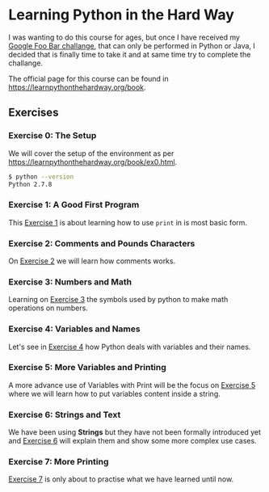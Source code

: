 # Learning Python in the Hard Way

I was wanting to do this course for ages, but once I have received my [Google Foo Bar challange](https://twitter.com/Exadra37/status/790142290937442304), that can only be performed in Python or Java,
I decided that is finally time to take it and at same time try to complete the challange.

The official page for this course can be found in https://learnpythonthehardway.org/book.

## Exercises

### Exercise 0: The Setup

We will cover the setup of the environment as per https://learnpythonthehardway.org/book/ex0.html.

```bash
$ python --version
Python 2.7.8
```


### Exercise 1: A Good First Program

This [Exercise 1](https://learnpythonthehardway.org/book/ex1.html) is about learning how to use `print` in is most basic
 form.

### Exercise 2: Comments and Pounds Characters

On [Exercise 2](https://learnpythonthehardway.org/book/ex2.html) we will learn how comments works.


### Exercise 3: Numbers and Math

Learning on [Exercise 3](https://learnpythonthehardway.org/book/ex3.html) the symbols used by python to make math
 operations on numbers.


### Exercise 4: Variables and Names

Let's see in [Exercise 4](https://learnpythonthehardway.org/book/ex4.html) how Python deals with variables and their
 names.


### Exercise 5: More Variables and Printing

A more advance use of Variables with Print will be the focus on [Exercise 5](https://learnpythonthehardway.org/book/ex5.html)
 where we will learn how to put variables content inside a string.


### Exercise 6: Strings and Text

We have been using __Strings__ but they have not been formally introduced yet and [Exercise 6](https://learnpythonthehardway.org/book/ex6.html)
 will explain them and show some more complex use cases.


### Exercise 7: More Printing

[Exercise 7](https://learnpythonthehardway.org/book/ex7.html) is only about to practise what we have learned until now.
